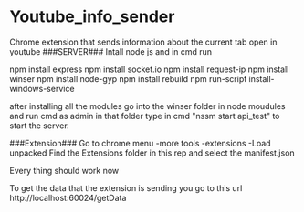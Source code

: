 # Youtube_info_sender
Chrome extension that sends information about the current tab open in youtube
###SERVER###
Intall node js and in cmd run 

npm install express
npm install socket.io
npm install request-ip
npm install winser
npm install node-gyp
npm install rebuild
npm run-script install-windows-service

after installing all the modules go into the winser folder in node moudules and run cmd as admin in that folder type in cmd "nssm start api_test" to start the server.

###Extension###
Go to chrome menu
-more tools
-extensions
-Load unpacked
Find the Extensions folder in this rep and select the manifest.json

Every thing should work now

To get the data that the extension is sending you go to this url http://localhost:60024/getData
